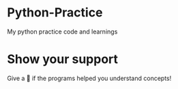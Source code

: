 # Python-Practice
My python practice code and learnings

# Show your support
Give a 🌟 if the programs helped you understand concepts!
